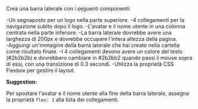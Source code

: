 Crea una barra laterale con i seguenti componenti:

-Un segnaposto per un logo nella parte superiore.
-4 collegamenti per la navigazione subito dopo il logo.
-L'avatar e il nome utente in una colonna centrata nella parte inferiore.
-La barra laterale dovrebbe avere una larghezza di 200px e dovrebbe occupare l'intera altezza della pagina.  
-Aggiungi un'immagine della barra laterale che hai creato nella cartella come risultato finale. 
-I 4 collegamenti devono avere un colore del testo (#2b2b2b) e dovrebbero cambiare in #2b2bb2 quando passi il mouse sopra di essi, con una transizione di 0.3 secondi. 
-Utilizza la proprietà CSS Flexbox per gestire il layout.

**Suggestion:**

Per spostare l'avatar e il nome utente alla fine della barra laterale, assegna la proprietà `flex: 1` alla lista dei collegamenti.
